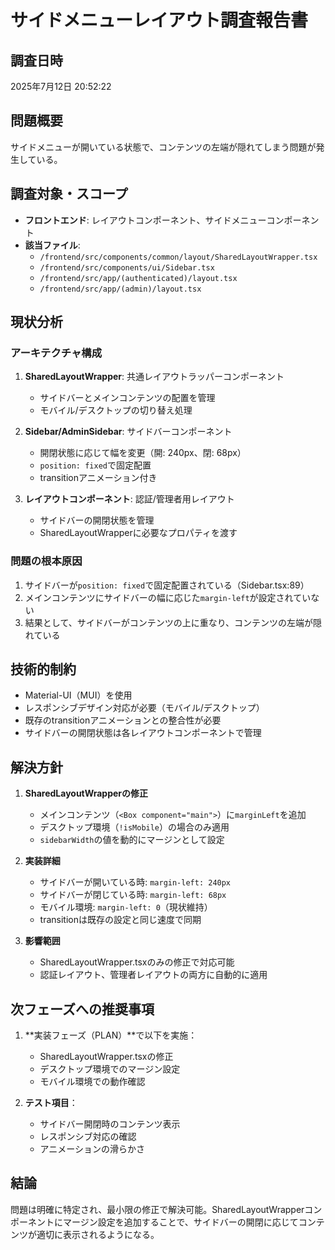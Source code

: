 # サイドメニューレイアウト調査報告書

## 調査日時
2025年7月12日 20:52:22

## 問題概要
サイドメニューが開いている状態で、コンテンツの左端が隠れてしまう問題が発生している。

## 調査対象・スコープ
- **フロントエンド**: レイアウトコンポーネント、サイドメニューコンポーネント
- **該当ファイル**:
  - `/frontend/src/components/common/layout/SharedLayoutWrapper.tsx`
  - `/frontend/src/components/ui/Sidebar.tsx`
  - `/frontend/src/app/(authenticated)/layout.tsx`
  - `/frontend/src/app/(admin)/layout.tsx`

## 現状分析

### アーキテクチャ構成
1. **SharedLayoutWrapper**: 共通レイアウトラッパーコンポーネント
   - サイドバーとメインコンテンツの配置を管理
   - モバイル/デスクトップの切り替え処理

2. **Sidebar/AdminSidebar**: サイドバーコンポーネント
   - 開閉状態に応じて幅を変更（開: 240px、閉: 68px）
   - `position: fixed`で固定配置
   - transitionアニメーション付き

3. **レイアウトコンポーネント**: 認証/管理者用レイアウト
   - サイドバーの開閉状態を管理
   - SharedLayoutWrapperに必要なプロパティを渡す

### 問題の根本原因
1. サイドバーが`position: fixed`で固定配置されている（Sidebar.tsx:89）
2. メインコンテンツにサイドバーの幅に応じた`margin-left`が設定されていない
3. 結果として、サイドバーがコンテンツの上に重なり、コンテンツの左端が隠れている

## 技術的制約
- Material-UI（MUI）を使用
- レスポンシブデザイン対応が必要（モバイル/デスクトップ）
- 既存のtransitionアニメーションとの整合性が必要
- サイドバーの開閉状態は各レイアウトコンポーネントで管理

## 解決方針
1. **SharedLayoutWrapperの修正**
   - メインコンテンツ（`<Box component="main">`）に`marginLeft`を追加
   - デスクトップ環境（`!isMobile`）の場合のみ適用
   - `sidebarWidth`の値を動的にマージンとして設定

2. **実装詳細**
   - サイドバーが開いている時: `margin-left: 240px`
   - サイドバーが閉じている時: `margin-left: 68px`
   - モバイル環境: `margin-left: 0`（現状維持）
   - transitionは既存の設定と同じ速度で同期

3. **影響範囲**
   - SharedLayoutWrapper.tsxのみの修正で対応可能
   - 認証レイアウト、管理者レイアウトの両方に自動的に適用

## 次フェーズへの推奨事項
1. **実装フェーズ（PLAN）**で以下を実施：
   - SharedLayoutWrapper.tsxの修正
   - デスクトップ環境でのマージン設定
   - モバイル環境での動作確認

2. **テスト項目**：
   - サイドバー開閉時のコンテンツ表示
   - レスポンシブ対応の確認
   - アニメーションの滑らかさ

## 結論
問題は明確に特定され、最小限の修正で解決可能。SharedLayoutWrapperコンポーネントにマージン設定を追加することで、サイドバーの開閉に応じてコンテンツが適切に表示されるようになる。